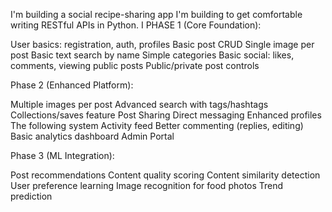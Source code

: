 I'm building a social recipe-sharing app I'm building to get comfortable writing RESTful APIs in Python. I
PHASE 1 (Core Foundation):

User basics: registration, auth, profiles
Basic post CRUD
Single image per post
Basic text search by name
Simple categories
Basic social: likes, comments, viewing public posts
Public/private post controls





Phase 2 (Enhanced Platform):

Multiple images per post
Advanced search with tags/hashtags
Collections/saves feature
Post Sharing
Direct messaging
Enhanced profiles
The following system
Activity feed
Better commenting (replies, editing)
Basic analytics dashboard
Admin Portal





Phase 3 (ML Integration):

Post recommendations
Content quality scoring
Content similarity detection
User preference learning
Image recognition for food photos
Trend prediction

